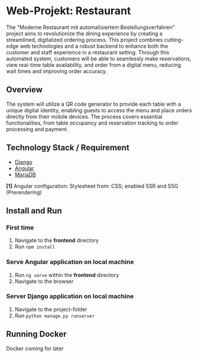# Web-Projekt: Restaurant

The "Moderne Restaurant mit automatisiertem Bestellungsverfahren" project aims to revolutionize the dining experience by creating a streamlined, digitalized ordering process. This project combines cutting-edge web technologies and a robust backend to enhance both the customer and staff experience in a restaurant setting. Through this automated system, customers will be able to seamlessly make reservations, view real-time table availability, and order from a digital menu, reducing wait times and improving order accuracy.

## Overview

The system will utilize a QR code generator to provide each table with a unique digital identity, enabling guests to access the menu and place orders directly from their mobile devices. The process covers essential functionalities, from table occupancy and reservation tracking to order processing and payment.

## Technology Stack / Requirement

* [Django](https://www.djangoproject.com/)
* [Angular](https://angular.dev/)
* [MariaDB](https://mariadb.org/)

**[1]** Angular configuration: Stylesheet from: CSS; enabled SSR and SSG (Prerendering)

## Install and Run

### First time

1. Navigate to the **frontend** directory
2. Run `npm install`

### Serve Angular application on local machine

1. Run `ng serve` within the **frontend** directory
2. Navigate to the browser

### Server Django application on local machine

1. Navigate to the project-folder
2. Run `python manage.py runserver`

## Running Docker

Docker coming for later
